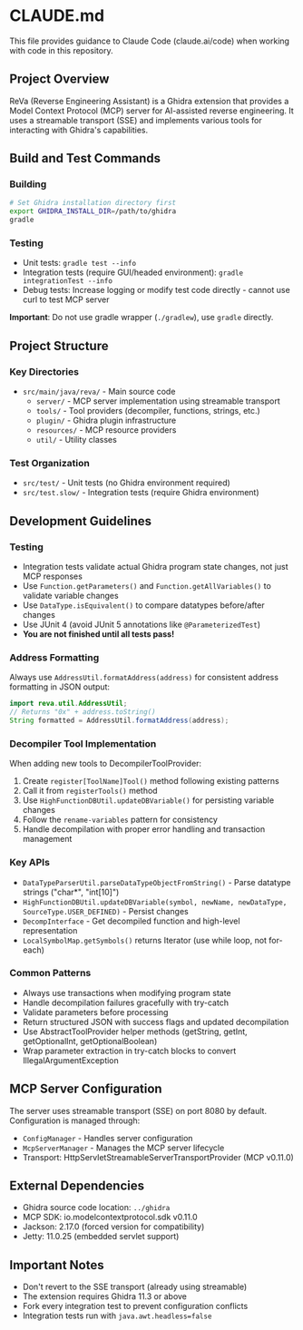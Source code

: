 # CLAUDE.md

This file provides guidance to Claude Code (claude.ai/code) when working with code in this repository.

## Project Overview

ReVa (Reverse Engineering Assistant) is a Ghidra extension that provides a Model Context Protocol (MCP) server for AI-assisted reverse engineering. It uses a streamable transport (SSE) and implements various tools for interacting with Ghidra's capabilities.

## Build and Test Commands

### Building
```bash
# Set Ghidra installation directory first
export GHIDRA_INSTALL_DIR=/path/to/ghidra
gradle
```

### Testing
- Unit tests: `gradle test --info`
- Integration tests (require GUI/headed environment): `gradle integrationTest --info`
- Debug tests: Increase logging or modify test code directly - cannot use curl to test MCP server

**Important**: Do not use gradle wrapper (`./gradlew`), use `gradle` directly.

## Project Structure

### Key Directories
- `src/main/java/reva/` - Main source code
  - `server/` - MCP server implementation using streamable transport
  - `tools/` - Tool providers (decompiler, functions, strings, etc.)
  - `plugin/` - Ghidra plugin infrastructure
  - `resources/` - MCP resource providers
  - `util/` - Utility classes

### Test Organization
- `src/test/` - Unit tests (no Ghidra environment required)
- `src/test.slow/` - Integration tests (require Ghidra environment)

## Development Guidelines

### Testing
- Integration tests validate actual Ghidra program state changes, not just MCP responses
- Use `Function.getParameters()` and `Function.getAllVariables()` to validate variable changes
- Use `DataType.isEquivalent()` to compare datatypes before/after changes
- Use JUnit 4 (avoid JUnit 5 annotations like `@ParameterizedTest`)
- **You are not finished until all tests pass!**

### Address Formatting
Always use `AddressUtil.formatAddress(address)` for consistent address formatting in JSON output:
```java
import reva.util.AddressUtil;
// Returns "0x" + address.toString()
String formatted = AddressUtil.formatAddress(address);
```

### Decompiler Tool Implementation
When adding new tools to DecompilerToolProvider:
1. Create `register[ToolName]Tool()` method following existing patterns
2. Call it from `registerTools()` method
3. Use `HighFunctionDBUtil.updateDBVariable()` for persisting variable changes
4. Follow the `rename-variables` pattern for consistency
5. Handle decompilation with proper error handling and transaction management

### Key APIs
- `DataTypeParserUtil.parseDataTypeObjectFromString()` - Parse datatype strings ("char*", "int[10]")
- `HighFunctionDBUtil.updateDBVariable(symbol, newName, newDataType, SourceType.USER_DEFINED)` - Persist changes
- `DecompInterface` - Get decompiled function and high-level representation
- `LocalSymbolMap.getSymbols()` returns Iterator (use while loop, not for-each)

### Common Patterns
- Always use transactions when modifying program state
- Handle decompilation failures gracefully with try-catch
- Validate parameters before processing
- Return structured JSON with success flags and updated decompilation
- Use AbstractToolProvider helper methods (getString, getInt, getOptionalInt, getOptionalBoolean)
- Wrap parameter extraction in try-catch blocks to convert IllegalArgumentException

## MCP Server Configuration

The server uses streamable transport (SSE) on port 8080 by default. Configuration is managed through:
- `ConfigManager` - Handles server configuration
- `McpServerManager` - Manages the MCP server lifecycle
- Transport: HttpServletStreamableServerTransportProvider (MCP v0.11.0)

## External Dependencies
- Ghidra source code location: `../ghidra`
- MCP SDK: io.modelcontextprotocol.sdk v0.11.0
- Jackson: 2.17.0 (forced version for compatibility)
- Jetty: 11.0.25 (embedded servlet support)

## Important Notes
- Don't revert to the SSE transport (already using streamable)
- The extension requires Ghidra 11.3 or above
- Fork every integration test to prevent configuration conflicts
- Integration tests run with `java.awt.headless=false`